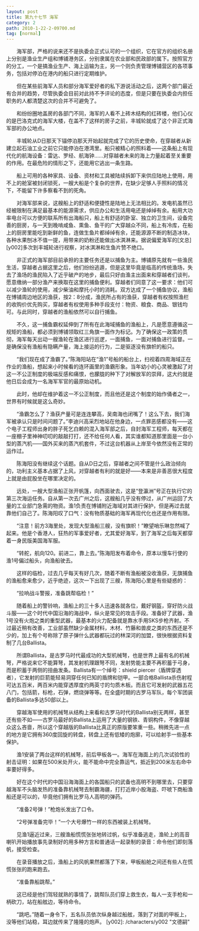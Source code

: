 ```yaml
---
layout: post
title: 第九十七节 海军
category: 2
path: 2010-1-22-2-09700.md
tag: [normal]
---
```


　　海军部，严格的说来还不是执委会正式认可的一个组织，它在官方的组织名册上分别是渔业生产组和博铺港务区，分别隶属在农业部和民政部的属下。按照官方的分工，一个是搞渔业生产、海上运输为主，另一个则负责管理博铺营区的各项事务，包括对停泊在港内的船只进行定期维护。

　　但在某些前海军人员和部分海军爱好者的私下游说活动之后，这两个部门最近有合并的趋势，尽管执委会目前对此持不予评论的态度，但是只要在执委会内担任职务的人都清楚这次的合并不可避免了。

　　和纷纷圈地盖房的各部门不同，海军的人看不上砖木结构的红砖楼，他们心仪的是巴洛克式的海军大楼，在盖不了这样的房子之前，丰城轮就成了这个非正式海军部的办公地点。

　　丰城轮从D日那天下锚停泊那天开始起就完成了它的历史使命，在穿越者从新建立起石油工业之前它只能停泊在港湾里。船只被精心的照料着——这条船上有现代化的航海设备：雷达、罗经、航海钟……对穿越者未来的海上力量起着至关重要的作用。在最危险的情形之下，还能用它逃出一条生路。

　　船上可用的各种家具、设备、资材和工具被陆续拆卸下来供应陆地上使用，用不上的舱室被封闭锁死，一艘大船是个复杂的世界，在缺少足够人手照料的情况下，不能留下许多察看不到的死角。

　　对海军部来说，这艘船上的舒适和便捷性是陆地上无法相比的。发电机虽然已经被限制在满足最基本的能源需求，供应办公和生活用电还是绰绰有余。船用大功率电台可以方便的联系所有出海船只，船上有舒适的卧室、独立的卫生间，设备完善的厨房，与一天到晚啃咸鱼、熏鱼、鱼干的广大穿越众不同，船上有冷库，在船上的厨房里能吃到新鲜的鱼，连做生鱼片都绰绰有余，还能源源不断的制造冰块，各种水果刨冰不值一提，用带来的奶粉还能做出冰淇淋来。据说偏爱海军的[文总][y002]多次到丰城轮进行视察，对冰淇淋和生鱼片赞不绝口。

　　非正式的海军部目前承担的主要任务还是以捕鱼为主。博铺原先就有一些渔民生活，穿越者占据这里之后，他们纷纷逃遁，但是这里毕竟是临高的传统渔场，失去了渔场的渔民陷入了近乎破产的地步，最后只好由渔主出面来和穿越者们谈判，愿意缴纳一部分渔产来换取在这里的捕鱼便利。穿越者们同意了这一要求：他们可以减少渔轮的使用，减少柴油和摩托小时的消耗。双方达成了一个捕鱼协议，渔船在博铺周边地区的渔获，按2：8分成，渔民所占有的渔获，穿越者有权按照渔栏的收购价优先购买，穿越者有权使用多种手段支付：物资、粮食、商品、银钱均可。与此同时，穿越者的渔船依然可以自行捕鱼。

　　不久，这一捕鱼霸权延伸到了所有在此海域捕鱼的渔船上，凡是愿意遵循这一规矩的渔船，都必须到博铺领取红三角旗一面作为标记。为了确保这一政策的贯彻，海军每天出动一艘渔轮在渔区进行巡逻，一面捕鱼，一面对捕鱼进行监督。一是确保没有渔船有隐瞒产量，海上接运的行为，二是驱逐没有旗帜的船只。

　　“我们现在成了渔霸了。”陈海阳站在“渔1”号船的船台上，扫视着四周海域正在作业的渔船，想起来小时候看的连环画里的渔霸形象。当年幼小的心灵被激起了对这一不公正制度的极端反感和痛恨，也朦胧的种下了对解放军的崇拜，这大约就是他日后会成为一名海军军官的最原始动机。

　　此时，他却在维护着这一不公正制度，而且他还是这个制度的始作俑者之一，世界有时候就是这么奇妙。

　　“渔霸怎么了？渔获产量可是连连攀高，吴南海也闭嘴了！这么下去，我们海军被承认只是时间问题了。”李迪兴高采烈地站在他身边，一点罪恶感都没有——这个电子工程师出身的胖子死乞白赖的混入海军部之后，自封海军工程师，每天都在一座棚子里神神叨叨的敲敲打打，还不给任何人看，其实谁都知道那里面是一台小型的蒸汽机——国外买来的蒸汽机套件，不过这台机器从上岸至今依然没有正常的运作过。

　　陈海阳没有继续这个话题。自从D日之后，穿越者之间不管是什么政治倾向的，功利主义基本占据了上风，对穿越者有利的就是好——本来是非善恶很大程度上就是由屁股坐在哪里决定的。

　　远处，一艘大型渔船正张开帆篷，向西面驶去，这是“登瀛洲”号正在执行它的第三次海运任务。自从第一次去广州之后，这艘船几乎没有停过，从广州运回了大量的工业部门急需的物资。渔1负责在博铺附近海域对其进行保护，但是再过去就靠他们自己了。陈海阳叹了口气：没有物质基础的海军再现代化也还是作用有限。

　　“注意！前方3海里处，发现大型渔船三艘，没有旗帜！”瞭望哨乐琳忽然喊了起来。他是个香港人，狂热的军事爱好者，尤其爱好海军，到了海军之后每天都穿着一身民版美国海军服。

　　“转舵，航向120。前进二，靠上去。”陈海阳发布着命令，原本以慢车行使的渔1号偏过船头，向渔船驶去。

　　这样的临检，过去几乎每天有好几次，随着不断有渔船被没收渔获，无旗捕鱼的渔船愈来愈少，近乎绝迹，这次一下出现了三艘，陈海阳心里是有些疑惑的：

　　“拉响战斗警报，准备跳帮临检！”

　　随着船上的警铃响，渔船上的三十多人迅速各就各位，戴好钢盔，穿好防火战斗服——这个时代中国沿海的海战中，纵火是常见的攻击手段。准备好了武器，渔1号没有火炮之类的重型武器，最基本的火力配备就是靠水手用SKS步枪齐射。不过最近稍有改善，工业部虽然缺少金属材料，木材、竹藤和兽皮之类的东西还是不少的，加上有个号称除了原子弹什么武器都玩过的林深河的加盟，很快根据资料复制了几台Ballista。

　　所谓Ballista，是古罗马时代最成功的大型机械弩，也是世界上最有名的机械弩，严格说来它不能算弩，其发射机理跟弩不同，发射势能主要不再积蓄于弓身，而是积蓄于两侧的扭曲发条。Ballista有一个绰号：shield piercer（盾牌穿透者），它发射的巨箭能轻易洞穿任何已知的盾牌和铠甲。一部合格Ballista杀伤射程可达五百米，两百米内能穿透厚度约两英寸的匀质木板。而且它可发射的武器五花八门，包括箭，标枪，石弹，燃烧弹等等。在全盛时期的古罗马军队，每个军团装备的Ballista多达50部以上。

　　穿越海军使用的机械弩从结构上来看和古罗马时代的Ballista别无两样，甚至还有些不如——古罗马最好的Ballista上运用了大量的钢铁、青铜构件，不像穿越众这么吝啬，所以这个穿越版的Ballista比真正的原版要笨重一些。稍微先进一点的地方是它拥有360度回旋的转盘，转盘上还有低矮的炮廓，可以给射手一些基本保护。

　　渔1安装了两台这样的机械弩，前后甲板各一。海军在海面上的几次试验性的射击证明：如果在500米处开火，能不能命中完全靠运气，抵近到200米左右命中率要好得多。

　　好在这个时代的中国沿海海面上的各国船只的武备也高明不到哪里去，只要穿越海军不头脑发热的准备靠机械弩去制霸海疆，打打近岸小股海盗、吓唬下商船渔船还是可以的，毕竟他们拥有比罗马人高明的弹药。

　　“准备2号弹！”枪炮长发出了口令。

　　“2号弹准备完毕！”一个大号爆竹一样的东西被装上机械弩。

　　见渔1逼近过来，三艘渔船慌慌张张地转过帆，似乎准备逃走，渔轮上的高音喇叭开始播放事先录制好的用多种方言和普通话一起录制的录音：命令他们即刻落帆，接受检查。

　　在录音播放之后，渔船上的风帆果然都落了下来，甲板船舱之间还有些人在慌慌张张的跑来跑去。

　　“准备靠船跳帮。”

　　这已经是他们驾轻就熟的事情了，跳帮队员们穿上救生衣，每人一支手枪和一柄砍刀，站在船舷边，等待命令。

　　“跳吧。”随着一身令下，五名队员依次纵身越过船舷，落到了对面的甲板上，没等他们站稳，耳边就传来了隆隆的炮声。
[y002]: /characters/y002 "文德嗣"
